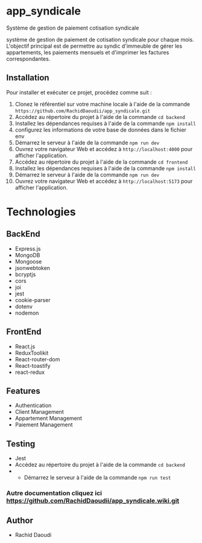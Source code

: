 # app_syndicale
Système de gestion de paiement cotisation syndicale

système de gestion de paiement de cotisation syndicale pour chaque mois. L'objectif principal est de permettre au syndic d'immeuble de gérer les appartements, les paiements mensuels et d'imprimer les factures correspondantes.

## Installation

Pour installer et exécuter ce projet, procédez comme suit :

1. Clonez le référentiel sur votre machine locale à l'aide de la commande `https://github.com/RachidDaoudii/app_syndicale.git`
2. Accédez au répertoire du projet à l'aide de la commande `cd backend`
3. Installez les dépendances requises à l'aide de la commande `npm install`
4. configurez les informations de votre base de données dans le fichier env
5. Démarrez le serveur à l'aide de la commande `npm run dev`
6. Ouvrez votre navigateur Web et accédez à `http://localhost:4000` pour afficher l'application.
7. Accédez au répertoire du projet à l'aide de la commande `cd frontend`
8. Installez les dépendances requises à l'aide de la commande `npm install`
9. Démarrez le serveur à l'aide de la commande `npm run dev`
10. Ouvrez votre navigateur Web et accédez à `http://localhost:5173` pour afficher l'application.

# Technologies

## BackEnd

- Express.js
- MongoDB
- Mongoose
- jsonwebtoken
- bcryptjs
- cors
- joi
- jest
- cookie-parser
- dotenv
- nodemon

## FrontEnd

- React.js
- ReduxToolikit
- React-router-dom
- React-toastify
- react-redux

## Features

- Authentication
- Client Management
- Appartement Management
- Paiement Management


## Testing

- Jest
- Accédez au répertoire du projet à l'aide de la commande `cd backend`
- - Démarrez le serveur à l'aide de la commande `npm run test`

### Autre documentation cliquez ici https://github.com/RachidDaoudii/app_syndicale.wiki.git

## Author

- Rachid Daoudi

